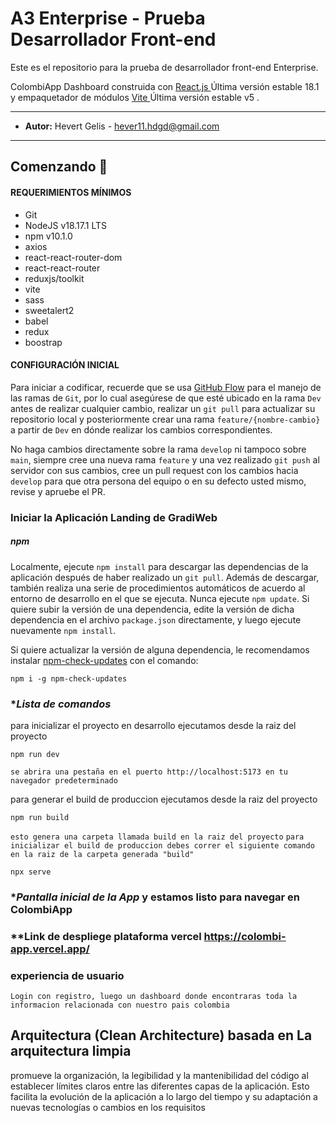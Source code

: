 # A3 Enterprise - Prueba Desarrollador Front-end

Este es el repositorio para la prueba de desarrollador front-end Enterprise.

ColombiApp Dashboard construida con [ React.js ](https://react.dev/) Última versión estable 18.1 y empaquetador de módulos [ Vite ](https://vitejs.dev/) Última versión estable v5 .

---

- **Autor:** Hevert Gelis - <hever11.hdgd@gmail.com>

---

## Comenzando 🚀

#### **REQUERIMIENTOS MÍNIMOS**

- Git
- NodeJS v18.17.1 LTS
- npm v10.1.0
- axios
- react-react-router-dom
- react-react-router
- reduxjs/toolkit
- vite
- sass
- sweetalert2
- babel
- redux
- boostrap

#### **CONFIGURACIÓN INICIAL**

Para iniciar a codificar, recuerde que se usa [GitHub Flow](https://guides.github.com/introduction/flow/) para el manejo de las ramas de `Git`, por lo cual asegúrese de que esté ubicado en la rama `Dev` antes de realizar cualquier cambio, realizar un `git pull` para actualizar su repositorio local y posteriormente crear una rama `feature/{nombre-cambio}` a partir de `Dev` en dónde realizar los cambios correspondientes.

No haga cambios directamente sobre la rama `develop` ni tampoco sobre `main`, siempre cree una nueva rama `feature` y una vez realizado `git push` al servidor con sus cambios, cree un pull request con los cambios hacia `develop` para que otra persona del equipo o en su defecto usted mismo, revise y apruebe el PR.

### **Iniciar la Aplicación Landing de GradiWeb**

##### **npm**

Localmente, ejecute `npm install` para descargar las dependencias de la aplicación después de haber realizado un `git pull`. Además de descargar, también realiza una serie de procedimientos automáticos de acuerdo al entorno de desarrollo en el que se ejecuta. Nunca ejecute `npm update`. Si quiere subir la versión de una dependencia, edite la versión de dicha dependencia en el archivo `package.json` directamente, y luego ejecute nuevamente `npm install`.

Si quiere actualizar la versión de alguna dependencia, le recomendamos instalar [npm-check-updates](https://github.com/raineorshine/npm-check-updates) con el comando:

```
npm i -g npm-check-updates
```

### \*_Lista de comandos_

para inicializar el proyecto en desarrollo ejecutamos desde la raiz del proyecto

```
npm run dev
```

`se abrira una pestaña en el puerto http://localhost:5173 en tu navegador predeterminado`

para generar el build de produccion ejecutamos desde la raiz del proyecto

```
npm run build

```

`esto genera una carpeta llamada build en la raiz del proyecto`
`para inicializar el build de produccion debes correr el siguiente comando en la raiz de la carpeta generada "build"`

```
npx serve
```

### \*_Pantalla inicial de la App_ y estamos listo para navegar en ColombiApp



### \*\*Link de despliege plataforma vercel https://colombi-app.vercel.app/

### experiencia de usuario
`Login con registro, luego un dashboard donde encontraras toda la informacion relacionada con nuestro pais colombia `

## Arquitectura  (Clean Architecture) basada en La arquitectura limpia

promueve la organización, la legibilidad y la mantenibilidad del código al establecer límites claros entre las diferentes capas de la aplicación. Esto facilita la evolución de la aplicación a lo largo del tiempo y su adaptación a nuevas tecnologías o cambios en los requisitos
